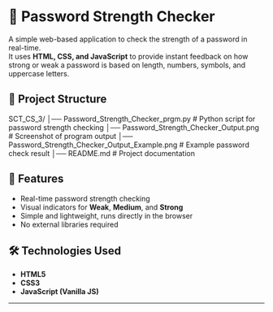 # 🔐 Password Strength Checker

A simple web-based application to check the strength of a password in real-time.  
It uses **HTML, CSS, and JavaScript** to provide instant feedback on how strong or weak a password is based on length, numbers, symbols, and uppercase letters.


## 📂 Project Structure

SCT_CS_3/
│── Password_Strength_Checker_prgm.py         # Python script for password strength checking
│── Password_Strength_Checker_Output.png      # Screenshot of program output
│── Password_Strength_Checker_Output_Example.png # Example password check result
│── README.md                                 # Project documentation


   

## 🚀 Features
- Real-time password strength checking  
- Visual indicators for **Weak**, **Medium**, and **Strong**  
- Simple and lightweight, runs directly in the browser  
- No external libraries required  


## 🛠️ Technologies Used
- **HTML5**
- **CSS3**
- **JavaScript (Vanilla JS)**

---




